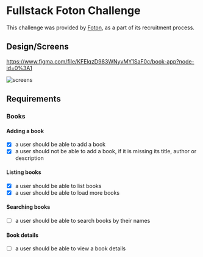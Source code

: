 # Fullstack Foton Challenge

This challenge was provided by [Foton](https://github.com/FotonTech), as a part of its recruitment process.

## Design/Screens

https://www.figma.com/file/KFElqzD983WNyvMY1SaF0c/book-app?node-id=0%3A1

![screens](https://user-images.githubusercontent.com/13947203/114562602-04ac2880-9c45-11eb-8f33-cc6637c475fb.png)

## Requirements

### Books

#### Adding a book

- [x] a user should be able to add a book
- [x] a user should not be able to add a book, if it is missing its title, author or description

#### Listing books

- [x] a user should be able to list books
- [x] a user should be able to load more books

#### Searching books

- [ ] a user should be able to search books by their names

#### Book details

- [ ] a user should be able to view a book details

